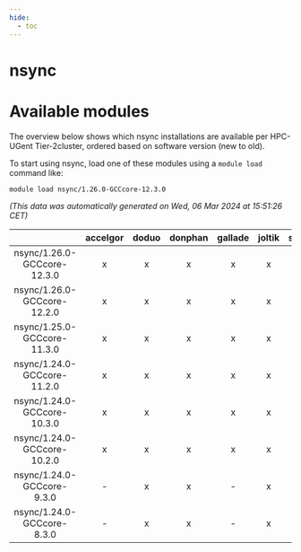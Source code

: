 ```yaml
---
hide:
  - toc
---
```


nsync
=====

# Available modules


The overview below shows which nsync installations are available per HPC-UGent Tier-2cluster, ordered based on software version (new to old).

To start using nsync, load one of these modules using a `module load` command like:

```shell
module load nsync/1.26.0-GCCcore-12.3.0
```

*(This data was automatically generated on Wed, 06 Mar 2024 at 15:51:26 CET)*  

| |accelgor|doduo|donphan|gallade|joltik|skitty|
| :---: | :---: | :---: | :---: | :---: | :---: | :---: |
|nsync/1.26.0-GCCcore-12.3.0|x|x|x|x|x|x|
|nsync/1.26.0-GCCcore-12.2.0|x|x|x|x|x|x|
|nsync/1.25.0-GCCcore-11.3.0|x|x|x|x|x|x|
|nsync/1.24.0-GCCcore-11.2.0|x|x|x|x|x|x|
|nsync/1.24.0-GCCcore-10.3.0|x|x|x|x|x|x|
|nsync/1.24.0-GCCcore-10.2.0|x|x|x|x|x|x|
|nsync/1.24.0-GCCcore-9.3.0|-|x|x|-|x|x|
|nsync/1.24.0-GCCcore-8.3.0|-|x|x|-|x|x|
